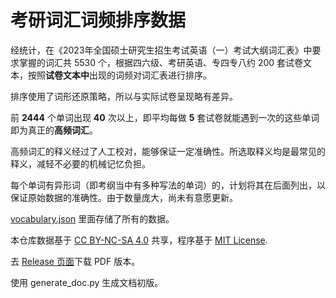 # 考研词汇词频排序数据

经统计，在《2023年全国硕士研究生招生考试英语（一）考试大纲词汇表》中要求掌握的词汇共 5530 个，根据四六级、考研英语、专四专八约 200 套试卷文本，按照**试卷文本中**出现的词频对词汇表进行排序。

排序使用了词形还原策略，所以与实际试卷呈现略有差异。

前 **2444** 个单词出现 **40** 次以上，即平均每做 **5** 套试卷就能遇到一次的这些单词即为真正的**高频词汇**。

高频词汇的释义经过了人工校对，能够保证一定准确性。所选取释义均是最常见的释义，减轻不必要的机械记忆负担。

每个单词有异形词（即考纲当中有多种写法的单词）的，计划将其在后面列出，以保证原始数据的准确性。由于数量庞大，尚未有意愿更新。


[vocabulary.json](https://github.com/awxiaoxian2020/NETEMVocabulary/blob/master/vocabulary.json) 里面存储了所有的数据。


本仓库数据基于 [CC BY-NC-SA 4.0](https://creativecommons.org/licenses/by-nc-sa/4.0/) 共享，程序基于 [MIT License](https://github.com/awxiaoxian2020/NETEMVocabulary/blob/master/LICENSE).

去 [Release 页面](https://github.com/awxiaoxian2020/NETEMVocabulary/releases)下载 PDF 版本。

使用 generate_doc.py 生成文档初版。
